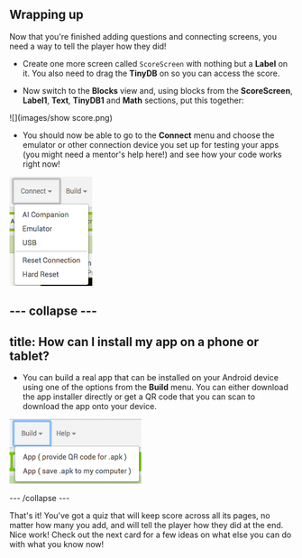 ## Wrapping up

Now that you're finished adding questions and connecting screens, you need a way to tell the player how they did!

+ Create one more screen called `ScoreScreen` with nothing but a **Label** on it. You also need to drag the **TinyDB** on so you can access the score.

+ Now switch to the **Blocks** view and, using blocks from the **ScoreScreen**, **Label1**, **Text**, **TinyDB1** and **Math** sections, put this together:

![](images/show score.png)

+ You should now be able to go to the **Connect** menu and choose the emulator or other connection device you set up for testing your apps (you might need a mentor's help here!) and see how your code works right now!

![](images/connect.png)   

--- collapse ---
---
title: How can I install my app on a phone or tablet?
---

+ You can build a real app that can be installed on your Android device using one of the options from the **Build** menu. You can either download the app installer directly or get a QR code that you can scan to download the app onto your device.

![](images/build.png)  

--- /collapse ---

That's it! You've got a quiz that will keep score across all its pages, no matter how many you add, and will tell the player how they did at the end. Nice work! Check out the next card for a few ideas on what else you can do with what you know now!
